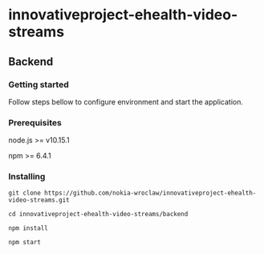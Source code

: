 # innovativeproject-ehealth-video-streams

## Backend

### Getting started

Follow steps bellow to configure environment and start the application.

### Prerequisites
node.js >= v10.15.1

npm >= 6.4.1

### Installing

```
git clone https://github.com/nokia-wroclaw/innovativeproject-ehealth-video-streams.git

cd innovativeproject-ehealth-video-streams/backend

npm install

npm start

```